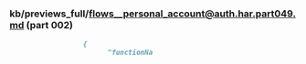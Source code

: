### kb/previews_full/flows__personal_account@auth.har.part049.md (part 002)

```md
                  {
                        "functionNa
```

```
